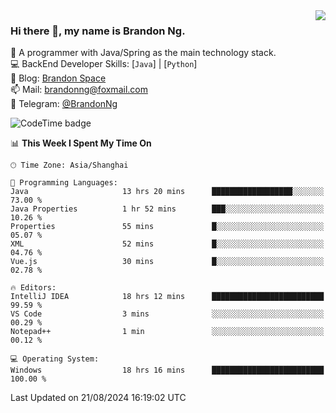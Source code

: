 <img  align="right" src="https://github-readme-stats-brandon0824.vercel.app/api/top-langs/?username=brandon0824&layout=compact">

### Hi there 👋, my name is Brandon Ng.

🌱 A programmer with Java/Spring as the main technology stack.  
💻 BackEnd Developer Skills: [`Java`] | [`Python`]  
📝 Blog: [Brandon Space](https://brandonng.tech)  
📫 Mail: brandonng@foxmail.com  
📰 Telegram: [@BrandonNg](https://t.me/BrandonNg24)  

![CodeTime badge](https://img.shields.io/endpoint?style=flat-square&url=https%3A%2F%2Fapi.codetime.dev%2Fshield%3Fid%3D128%26project%3D%26in%3D604800000)

<!--START_SECTION:waka-->
📊 **This Week I Spent My Time On** 

```text
🕑︎ Time Zone: Asia/Shanghai

💬 Programming Languages: 
Java                     13 hrs 20 mins      ██████████████████░░░░░░░   73.00 % 
Java Properties          1 hr 52 mins        ███░░░░░░░░░░░░░░░░░░░░░░   10.26 % 
Properties               55 mins             █░░░░░░░░░░░░░░░░░░░░░░░░   05.07 % 
XML                      52 mins             █░░░░░░░░░░░░░░░░░░░░░░░░   04.76 % 
Vue.js                   30 mins             █░░░░░░░░░░░░░░░░░░░░░░░░   02.78 % 

🔥 Editors: 
IntelliJ IDEA            18 hrs 12 mins      █████████████████████████   99.59 % 
VS Code                  3 mins              ░░░░░░░░░░░░░░░░░░░░░░░░░   00.29 % 
Notepad++                1 min               ░░░░░░░░░░░░░░░░░░░░░░░░░   00.12 % 

💻 Operating System: 
Windows                  18 hrs 16 mins      █████████████████████████   100.00 % 
```


 Last Updated on 21/08/2024 16:19:02 UTC
<!--END_SECTION:waka-->
